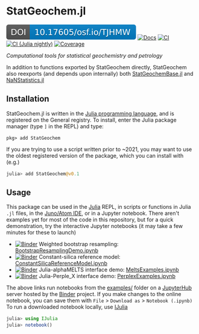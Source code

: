 # StatGeochem.jl
[![DOI](osf_io_TJHMW.svg)](https://doi.org/10.17605/OSF.IO/TJHMW)
[![Docs][docs-dev-img]][docs-dev-url]
[![CI][ci-img]][ci-url]
[![CI (Julia nightly)][ci-nightly-img]][ci-nightly-url]
[![Coverage][codecov-img]][codecov-url]

_Computational tools for statistical geochemistry and petrology_

In addition to functions exported by StatGeochem directly, StatGeochem also reexports (and depends upon internally) both [StatGeochemBase.jl](https://github.com/brenhinkeller/StatGeochemBase.jl) and [NaNStatistics.jl](https://github.com/brenhinkeller/NaNStatistics.jl)

## Installation

StatGeochem.jl is written in the [Julia programming language](https://julialang.org/), and is registered on the General registry. To install, enter the Julia package manager (type `]` in the REPL) and type:
```
pkg> add StatGeochem
```
If you are trying to use a script written prior to ~2021, you may want to use the oldest registered version of the package, which you can install with (e.g.)
```Julia
julia> add StatGeochem@v0.1
```

## Usage

This package can be used in the [Julia](https://julialang.org) REPL, in scripts or functions in Julia `.jl` files, in the [Juno/Atom IDE](http://junolab.org/), or in a Jupyter notebook. There aren't examples yet for most of the code in this repository, but for a quick demonstration, try the interactive Jupyter notebooks (it may take a few minutes for these to launch)
* [![Binder](https://mybinder.org/badge_logo.svg)](https://mybinder.org/v2/gh/brenhinkeller/StatGeochem.jl/main?filepath=examples/BootstrapResamplingDemo.ipynb) Weighted bootstrap resampling: [BootstrapResamplingDemo.ipynb](https://mybinder.org/v2/gh/brenhinkeller/StatGeochem.jl/main?filepath=examples/BootstrapResamplingDemo.ipynb)
* [![Binder](https://mybinder.org/badge_logo.svg)](https://mybinder.org/v2/gh/brenhinkeller/StatGeochem.jl/main?filepath=examples/ConstantSilicaReferenceModel.ipynb) Constant-silica reference model: [ConstantSilicaReferenceModel.ipynb](https://mybinder.org/v2/gh/brenhinkeller/StatGeochem.jl/main?filepath=examples/ConstantSilicaReferenceModel.ipynb)
* [![Binder](https://mybinder.org/badge_logo.svg)](https://mybinder.org/v2/gh/brenhinkeller/StatGeochem.jl/main?filepath=examples/MeltsExamples.ipynb) Julia-alphaMELTS interface demo: [MeltsExamples.ipynb](https://mybinder.org/v2/gh/brenhinkeller/StatGeochem.jl/main?filepath=examples%2FMeltsExamples.ipynb)
* [![Binder](https://mybinder.org/badge_logo.svg)](https://mybinder.org/v2/gh/brenhinkeller/StatGeochem.jl/main?filepath=examples/PerplexExamples.ipynb) Julia-Perple_X interface demo: [PerplexExamples.ipynb](https://mybinder.org/v2/gh/brenhinkeller/StatGeochem.jl/main?filepath=examples%2FPerplexExamples.ipynb)

The above links run notebooks from the [examples/](examples/) folder on a [JupyterHub](https://github.com/jupyterhub/jupyterhub) server hosted by the [Binder](https://mybinder.org) project. If you make changes to the online notebook, you can save them with `File` > `Download as` > `Notebook (.ipynb)` To run a downloaded notebook locally, use [IJulia](https://github.com/JuliaLang/IJulia.jl)

```Julia
julia> using IJulia
julia> notebook()
```

[docs-dev-img]: https://img.shields.io/badge/docs-dev-blue.svg
[docs-dev-url]: https://brenhinkeller.github.io/StatGeochem.jl/dev/
[ci-img]: https://github.com/brenhinkeller/StatGeochem.jl/workflows/CI/badge.svg
[ci-url]: https://github.com/brenhinkeller/StatGeochem.jl/actions/workflows/CI.yml
[ci-nightly-img]:https://github.com/brenhinkeller/StatGeochem.jl/workflows/CI%20(Julia%20nightly)/badge.svg
[ci-nightly-url]:https://github.com/brenhinkeller/StatGeochem.jl/actions/workflows/CI-julia-nightly.yml
[codecov-img]: http://codecov.io/github/brenhinkeller/StatGeochem.jl/coverage.svg?branch=main
[codecov-url]: http://app.codecov.io/github/brenhinkeller/StatGeochem.jl?branch=main
